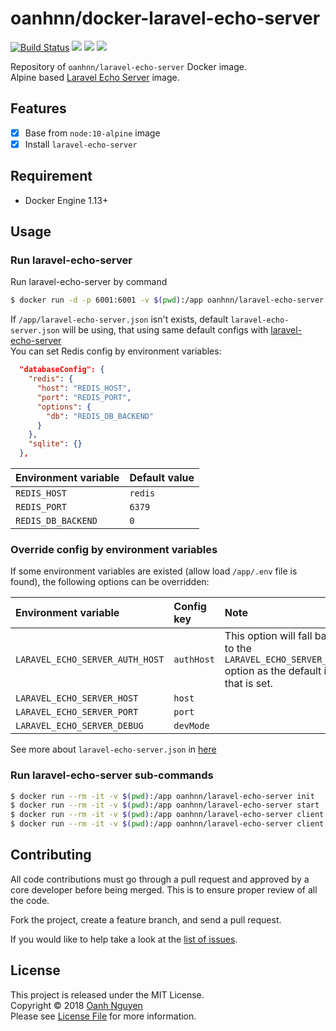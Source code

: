 # oanhnn/docker-laravel-echo-server

[![Build Status](https://travis-ci.org/oanhnn/docker-laravel-echo-server.svg?branch=master)](https://travis-ci.org/oanhnn/docker-laravel-echo-server)
[![](https://images.microbadger.com/badges/image/oanhnn/laravel-echo-server.svg)](https://microbadger.com/images/oanhnn/laravel-echo-server)
[![](https://images.microbadger.com/badges/version/oanhnn/laravel-echo-server.svg)](https://microbadger.com/images/oanhnn/laravel-echo-server)
[![](https://images.microbadger.com/badges/commit/oanhnn/laravel-echo-server.svg)](https://microbadger.com/images/oanhnn/laravel-echo-server)

Repository of `oanhnn/laravel-echo-server` Docker image.   
Alpine based [Laravel Echo Server](https://github.com/tlaverdure/laravel-echo-server) image.

## Features

- [x] Base from `node:10-alpine` image
- [x] Install `laravel-echo-server`

## Requirement
- Docker Engine 1.13+

## Usage

### Run laravel-echo-server

Run laravel-echo-server by command

```bash
$ docker run -d -p 6001:6001 -v $(pwd):/app oanhnn/laravel-echo-server
```

If `/app/laravel-echo-server.json` isn't exists, default `laravel-echo-server.json` will be using, that using same default configs 
with [laravel-echo-server](https://github.com/tlaverdure/laravel-echo-server/blob/master/README.md#configurable-options)   
You can set Redis config by environment variables:

```json
  "databaseConfig": {
    "redis": {
      "host": "REDIS_HOST",
      "port": "REDIS_PORT",
      "options": {
        "db": "REDIS_DB_BACKEND"
      }
    },
    "sqlite": {}
  },
```

| Environment variable | Default value |
|:---------------------|:--------------|
| `REDIS_HOST`         | `redis`       |
| `REDIS_PORT`         | `6379`        |
| `REDIS_DB_BACKEND`   | `0`           |

### Override config by environment variables

If some environment variables are existed (allow load `/app/.env` file is found), the following options can be overridden:

| Environment variable | Config key | Note |
|:---------------------|:-----------|:-----|
| `LARAVEL_ECHO_SERVER_AUTH_HOST` | `authHost` | This option will fall back to the `LARAVEL_ECHO_SERVER_HOST` option as the default if that is set. |
| `LARAVEL_ECHO_SERVER_HOST` | `host` | |
| `LARAVEL_ECHO_SERVER_PORT` | `port` | |
| `LARAVEL_ECHO_SERVER_DEBUG` | `devMode` | |

See more about `laravel-echo-server.json` in [here](https://github.com/tlaverdure/laravel-echo-server/blob/master/README.md)

### Run laravel-echo-server sub-commands

```bash
$ docker run --rm -it -v $(pwd):/app oanhnn/laravel-echo-server init
$ docker run --rm -it -v $(pwd):/app oanhnn/laravel-echo-server start
$ docker run --rm -it -v $(pwd):/app oanhnn/laravel-echo-server client:add
$ docker run --rm -it -v $(pwd):/app oanhnn/laravel-echo-server client:remove
```

## Contributing

All code contributions must go through a pull request and approved by a core developer before being merged. 
This is to ensure proper review of all the code.

Fork the project, create a feature branch, and send a pull request.

If you would like to help take a look at the [list of issues](https://github.com/oanhnn/docker-laravel-echo-server/issues).

## License

This project is released under the MIT License.   
Copyright © 2018 [Oanh Nguyen](https://github.com/oanhnn)   
Please see [License File](https://github.com/oanhnn/docker-laravel-echo-server/blob/master/LICENSE) for more information.
